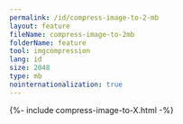```yaml
---
permalink: /id/compress-image-to-2-mb
layout: feature
fileName: compress-image-to-2mb
folderName: feature
tool: imgcompression
lang: id
size: 2048
type: mb
nointernationalization: true
---
```

{%- include compress-image-to-X.html -%}
      